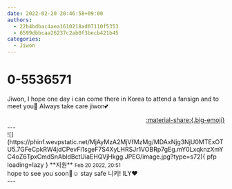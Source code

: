 ```yaml
---
date: 2022-02-20 20:46:58+09:00
authors:
  - 22b4bdbac4aea1610218ad07110f5353
  - 6599dbbcaa26237c2ab0f3becb421b45
categories:
  - Jiwon
---
```


# 0-5536571

<div class="post-container" markdown="1">
<div class="content-container md-sidebar__scrollwrap" markdown="1">

Jiwon, I hope one day i can come there in Korea to attend a fansign and to meet you🤗 Always take care jiwon💕

</div>
</div>

<div style="text-align: right;" markdown="1">
<a href="https://weverse.io/fromis9/fanpost/0-5536571" style="text-align: right;">:material-share:{.big-emoji}</a>
</div>
---

<div class="comments-container md-sidebar__scrollwrap" markdown="1">
<div class="comment" markdown="1">
<div class='id-container' markdown="1">
![](https://phinf.wevpstatic.net/MjAyMzA2MjVfMzMg/MDAxNjg3NjU0MTExOTU5.7GFeCpkRW4jdCPevFi1sgeF7S4XyLHRSJr1VOBRp7gEg.mY0LxqknzXmYC4oZ6TpxCmdSnAbldBctUiaEHQVjHkgg.JPEG/image.jpg?type=s72){ pfp loading=lazy }
**<span class="artist">지원</span>** <small>Feb 20 2022, 20:51</small><br>
</div>
<div class='comment-body' markdown="1">
hope to see you soon🙏☺️ stay safe 니키! ILY❤️
</div>
</div>
</div>
---
